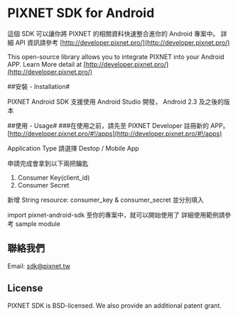 PIXNET SDK for Android
==============

這個 SDK 可以讓你將 PIXNET 的相關資料快速整合進你的 Android 專案中。
詳細 API 資訊請參考 [http://developer.pixnet.pro/](http://developer.pixnet.pro/)
 
This open-source library allows you to integrate PIXNET into your Android APP.
Learn More detail at [http://developer.pixnet.pro/](http://developer.pixnet.pro/) 

##安裝 - Installation#

PIXNET Android SDK 支援使用 Android Studio 開發， Android 2.3 及之後的版本

##使用 - Usage#
###在使用之前，請先至 PIXNET Developer 註冊新的 APP。
[http://developer.pixnet.pro/#!/apps](http://developer.pixnet.pro/#!/apps)

Application Type 請選擇 Destop / Mobile App

申請完成會拿到以下兩把鑰匙

 1. Consumer Key(client_id)
 2. Consumer Secret
 
新增 String resource: consumer_key & consumer_secret 並分別填入
 
import pixnet-android-sdk 至你的專案中，就可以開始使用了
詳細使用範例請參考 sample module

## 聯絡我們

Email: sdk@pixnet.tw

## License
PIXNET SDK is BSD-licensed. We also provide an additional patent grant.

